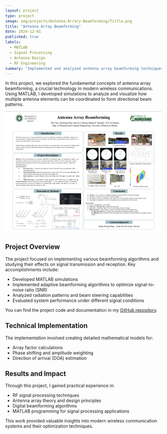 ```yaml
---
layout: project
type: project
image: img/projects/Antenna-Arrary-Beamforming/Tittle.png
title: "Antenna Array Beamforming"
date: 2024-12-01
published: true
labels:
  - MATLAB
  - Signal Processing
  - Antenna Design
  - RF Engineering
summary: "Implemented and analyzed antenna array beamforming techniques using MATLAB, demonstrating adaptive signal processing for wireless communications."
---
```


In this project, we explored the fundamental concepts of antenna array beamforming, a crucial technology in modern wireless communications. Using MATLAB, I developed simulations to analyze and visualize how multiple antenna elements can be coordinated to form directional beam patterns.

<img class="img-fluid" src="../img/projects/Antenna-Arrary-Beamforming/Project-Board.png" alt="Antenna Array Project Board">

## Project Overview

The project focused on implementing various beamforming algorithms and studying their effects on signal transmission and reception. Key accomplishments include:

- Developed MATLAB simulations
- Implemented adaptive beamforming algorithms to optimize signal-to-noise ratio (SNR)
- Analyzed radiation patterns and beam steering capabilities
- Evaluated system performance under different signal conditions

You can find the project code and documentation in my [GitHub repository](https://github.com/XiaoKChenEdu/MICX_31XX).

## Technical Implementation

The implementation involved creating detailed mathematical models for:
- Array factor calculations
- Phase shifting and amplitude weighting
- Direction of arrival (DOA) estimation

## Results and Impact

Through this project, I gained practical experience in:
- RF signal processing techniques
- Antenna array theory and design principles
- Digital beamforming algorithms
- MATLAB programming for signal processing applications

This work provided valuable insights into modern wireless communication systems and their optimization techniques.
